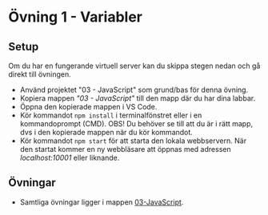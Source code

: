 # Övning 1 - Variabler

## Setup

Om du har en fungerande virtuell server kan du skippa stegen nedan och gå direkt till övningen.

* Använd projektet "03 - JavaScript" som grund/bas för denna övning.
* Kopiera mappen _"03 - JavaScript"_ till den mapp där du har dina labbar.
* Öppna den kopierade mappen i VS Code.
* Kör kommandot `npm install` i terminalfönstret eller i en kommandoprompt (CMD). OBS! Du behöver se till att du är i rätt mapp, dvs i den kopierade mappen när du kör kommandot.
* Kör kommandot `npm start` för att starta den lokala webbservern. När den startat kommer en ny webbläsare att öppnas med adressen _localhost:10001_ eller liknande.

## Övningar

* Samtliga övningar ligger i mappen [03-JavaScript](../../03-JavaScript).
